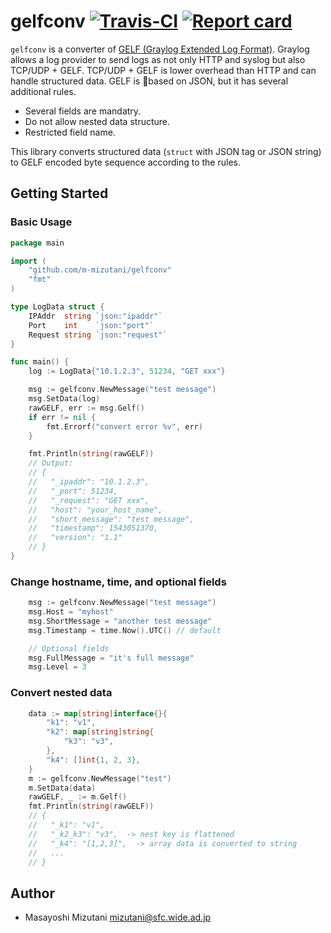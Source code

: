 # gelfconv  [![Travis-CI](https://travis-ci.org/m-mizutani/gelfconv.svg)](https://travis-ci.org/m-mizutani/gelfconv) [![Report card](https://goreportcard.com/badge/github.com/m-mizutani/gelfconv)](https://goreportcard.com/report/github.com/m-mizutani/gelfconv) 

`gelfconv` is a converter of [GELF (Graylog Extended Log Format)](http://docs.graylog.org/en/latest/pages/gelf.html). Graylog allows a log provider to send logs as not only HTTP and syslog but also TCP/UDP + GELF. TCP/UDP + GELF is lower overhead than HTTP and can handle structured data. GELF is based on JSON, but it has several additional rules.

- Several fields are mandatry.
- Do not allow nested data structure.
- Restricted field name.

This library converts structured data (`struct` with JSON tag or JSON string) to GELF encoded byte sequence according to the rules.

## Getting Started

### Basic Usage

```go
package main

import (
    "github.com/m-mizutani/gelfconv"
    "fmt"
)

type LogData struct {
    IPAddr  string `json:"ipaddr"`
    Port    int    `json:"port"`
    Request string `json:"request"`
}

func main() {
    log := LogData{"10.1.2.3", 51234, "GET xxx"}

    msg := gelfconv.NewMessage("test message")
    msg.SetData(log)
    rawGELF, err := msg.Gelf()
    if err != nil {
        fmt.Errorf("convert error %v", err)
    }

    fmt.Println(string(rawGELF))
    // Output:
    // {
    //   "_ipaddr": "10.1.2.3",
    //   "_port": 51234,
    //   "_request": "GET xxx",
    //   "host": "your_host_name",
    //   "short_message": "test message",
    //   "timestamp": 1543051370,
    //   "version": "1.1"
    // }
}
```

### Change hostname, time, and optional fields

```go
    msg := gelfconv.NewMessage("test message")
    msg.Host = "myhost"
    msg.ShortMessage = "another test message"
    msg.Timestamp = time.Now().UTC() // default

    // Optional fields
    msg.FullMessage = "it's full message"
    msg.Level = 3
```

### Convert nested data

```go
    data := map[string]interface{}{
        "k1": "v1",
        "k2": map[string]string{
            "k3": "v3",
        },
        "k4": []int{1, 2, 3},
    }
    m := gelfconv.NewMessage("test")
    m.SetData(data)
    rawGELF, _ := m.Gelf()
    fmt.Println(string(rawGELF))
    // {
    //   "_k1": "v1",
    //   "_k2_k3": "v3",  -> nest key is flattened
    //   "_k4": "[1,2,3]",  -> array data is converted to string
    //   ...
    // }
```

## Author

- Masayoshi Mizutani <mizutani@sfc.wide.ad.jp>
